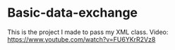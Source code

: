 # Basic-data-exchange
This is the project I made to pass my XML class.
Video: https://www.youtube.com/watch?v=FU6YKrR2Vz8
